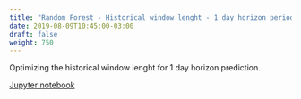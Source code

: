 ```yaml
---
title: "Random Forest - Historical window lenght - 1 day horizon period"
date: 2019-08-09T10:45:00-03:00
draft: false
weight: 750
---
```

Optimizing the historical window lenght for 1 day horizon prediction.

[Jupyter notebook](https://nbviewer.jupyter.org/github/gmoncarz/machine_learning_tour/blob/master/notebooks/08_random_forest/regressor/04_random_forest_data_window_size.ipynb)

<div> 
    <object type="text/html" width="100%" height="1000" data="https://nbviewer.jupyter.org/github/gmoncarz/machine_learning_tour/blob/master/notebooks/08_random_forest/regressor/04_random_forest_data_window_size.ipynb">
    </object>
</div>

